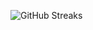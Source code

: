 ![GitHub Streaks](https://github-streaks-mqc9.onrender.com/streak/happilli/image?theme=midnight&cache_bust=1743350450&lang=ja)
